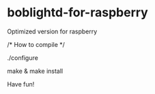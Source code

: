 boblightd-for-raspberry
=======================

Optimized version for raspberry

/* How to compile */

./configure

make & make install

Have fun!
